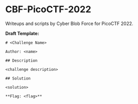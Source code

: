 # CBF-PicoCTF-2022
Writeups and scripts by Cyber Blob Force for PicoCTF 2022.

**Draft Template:**
```
# <Challenge Name>

Author: <name>

## Description

<challenge description>

## Solution

<solution>

**Flag: <flag>**
```